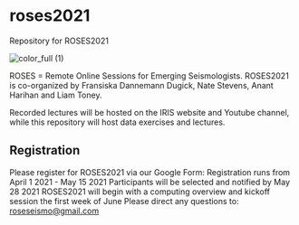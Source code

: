# roses2021
Repository for ROSES2021

![color_full (1)](https://user-images.githubusercontent.com/63417768/111505725-8bd1b380-870e-11eb-85c8-98e0dc63c002.png)

ROSES = Remote Online Sessions for Emerging Seismologists. ROSES2021 is co-organized by Fransiska Dannemann Dugick, Nate Stevens, Anant Harihan and Liam Toney.

Recorded lectures will be hosted on the IRIS website and Youtube channel, while this repository will host data exercises and lectures.


## Registration
Please register for ROSES2021 via our Google Form:
Registration runs from April 1 2021 - May 15 2021
Participants will be selected and notified by May 28 2021
ROSES2021 will begin with a computing overview and kickoff session the first week of June
Please direct any questions to: roseseismo@gmail.com
